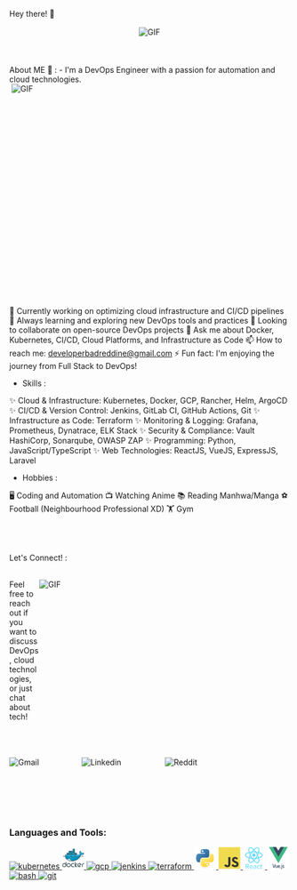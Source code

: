 Hey there! 👋
<div align="center">
<img height="300" width="700" alt="GIF" align="center" src="https://github.com/Xx-Ashutosh-xX/Xx-Ashutosh-xX/blob/master/assets/208593.gif">
</div>
</br>
</br>
</br>
About ME 💬 :
- I'm a DevOps Engineer with a passion for automation and cloud technologies.
<img height="400" width="500" alt="GIF" align="right" src="https://c.tenor.com/J-WqNV4NKXEAAAAM/anime-luffy.gif">

🚀 Currently working on optimizing cloud infrastructure and CI/CD pipelines
🌱 Always learning and exploring new DevOps tools and practices
👯 Looking to collaborate on open-source DevOps projects
💬 Ask me about Docker, Kubernetes, CI/CD, Cloud Platforms, and Infrastructure as Code
📫 How to reach me: developerbadreddine@gmail.com
⚡ Fun fact: I'm enjoying the journey from Full Stack to DevOps!

- Skills :

✨ Cloud & Infrastructure: Kubernetes, Docker, GCP, Rancher, Helm, ArgoCD
✨ CI/CD & Version Control: Jenkins, GitLab CI, GitHub Actions, Git
✨ Infrastructure as Code: Terraform
✨ Monitoring & Logging: Grafana, Prometheus, Dynatrace, ELK Stack
✨ Security & Compliance: Vault HashiCorp, Sonarqube, OWASP ZAP
✨ Programming: Python, JavaScript/TypeScript
✨ Web Technologies: ReactJS, VueJS, ExpressJS, Laravel

- Hobbies :

🖥️ Coding and Automation
📺 Watching Anime
📚 Reading Manhwa/Manga
⚽ Football (Neighbourhood Professional XD)
🏋️ Gym

</br>
</br>
</br>
Let's Connect! :
<p>
 </br>
<img height="320" width="450" align="right" alt="GIF" src="https://media2.giphy.com/media/LSFXlAmuWhf6KN49FG/200w.gif?cid=82a1493bfrtdiwwai0t22rhm0z1tf0kk6fv5v4c0f76c086t&rid=200w.gif&ct=g">
Feel free to reach out if you want to discuss DevOps, cloud technologies, or just chat about tech!
<a href="mailto:developerbadreddine@gmail.com">
 <img align="left" alt="Gmail" width="130" height="100" src="https://github.com/Xx-Ashutosh-xX/Xx-Ashutosh-xX/blob/master/assets/icons/gmail.png" />
</a>
<a href="https://www.linkedin.com/in/badreddine-abourial-ba0150178/">
  <img align="left" alt="Linkedin" width="150" height="100" src="https://github.com/Xx-Ashutosh-xX/Xx-Ashutosh-xX/blob/master/assets/icons/linkedin.png" />
</br>
</br>
</br>
</a>
<a href="https://www.reddit.com/user/BadrSatan">
  <img align="left" alt="Reddit" width="130" height="100" src="https://github.com/Xx-Ashutosh-xX/Xx-Ashutosh-xX/blob/master/assets/icons/reddit.png" />
</a>
 </p>
</br>
</br>
</br>
</br>
</br>
</br>
</br>
<h3 align="left">Languages and Tools:</h3>
<p align="left">
  <a href="https://kubernetes.io" target="_blank" rel="noreferrer"> <img src="https://www.vectorlogo.zone/logos/kubernetes/kubernetes-icon.svg" alt="kubernetes" width="40" height="40"/> </a>
  <a href="https://www.docker.com/" target="_blank" rel="noreferrer"> <img src="https://raw.githubusercontent.com/devicons/devicon/master/icons/docker/docker-original-wordmark.svg" alt="docker" width="40" height="40"/> </a>
  <a href="https://cloud.google.com" target="_blank" rel="noreferrer"> <img src="https://www.vectorlogo.zone/logos/google_cloud/google_cloud-icon.svg" alt="gcp" width="40" height="40"/> </a>
  <a href="https://www.jenkins.io" target="_blank" rel="noreferrer"> <img src="https://www.vectorlogo.zone/logos/jenkins/jenkins-icon.svg" alt="jenkins" width="40" height="40"/> </a>
  <a href="https://www.terraform.io/" target="_blank" rel="noreferrer"> <img src="https://www.vectorlogo.zone/logos/terraformio/terraformio-icon.svg" alt="terraform" width="40" height="40"/> </a>
  <a href="https://www.python.org" target="_blank" rel="noreferrer"> <img src="https://raw.githubusercontent.com/devicons/devicon/master/icons/python/python-original.svg" alt="python" width="40" height="40"/> </a>
  <a href="https://developer.mozilla.org/en-US/docs/Web/JavaScript" target="_blank" rel="noreferrer"> <img src="https://raw.githubusercontent.com/devicons/devicon/master/icons/javascript/javascript-original.svg" alt="javascript" width="40" height="40"/> </a>
  <a href="https://reactjs.org/" target="_blank" rel="noreferrer"> <img src="https://raw.githubusercontent.com/devicons/devicon/master/icons/react/react-original-wordmark.svg" alt="react" width="40" height="40"/> </a>
  <a href="https://vuejs.org/" target="_blank" rel="noreferrer"> <img src="https://raw.githubusercontent.com/devicons/devicon/master/icons/vuejs/vuejs-original-wordmark.svg" alt="vuejs" width="40" height="40"/> </a>
  <a href="https://www.gnu.org/software/bash/" target="_blank" rel="noreferrer"> <img src="https://www.vectorlogo.zone/logos/gnu_bash/gnu_bash-icon.svg" alt="bash" width="40" height="40"/> </a>
  <a href="https://git-scm.com/" target="_blank" rel="noreferrer"> <img src="https://www.vectorlogo.zone/logos/git-scm/git-scm-icon.svg" alt="git" width="40" height="40"/> </a>
</p>
